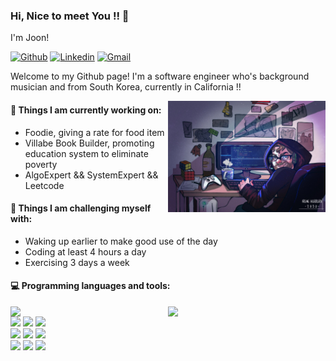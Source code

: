 ### Hi, Nice to meet You !! 👋

I'm Joon!

[![Github](https://img.shields.io/badge/-Github-000?style=flat&logo=Github&logoColor=white)](https://github.com/sunkist5691)
[![Linkedin](https://img.shields.io/badge/-LinkedIn-blue?style=flat&logo=Linkedin&logoColor=white)](https://www.linkedin.com/in/joon5691/)
[![Gmail](https://img.shields.io/badge/-Gmail-c14438?style=flat&logo=Gmail&logoColor=white)](mailto:sunkist5691@gmail.com)

Welcome to my Github page! 
I'm a software engineer who's background musician and from South Korea, currently in California !!  

<img align="right" alt="img" src="https://github.com/FernandoRoldan93/FernandoRoldan93/blob/master/cover_image.jpg" width="50%" height="auto" />


#### 🌱 Things I am currently working on: 
- Foodie, giving a rate for food item
- Villabe Book Builder, promoting education system to eliminate poverty
- AlgoExpert && SystemExpert && Leetcode

#### :muscle: Things I am challenging myself with:
- Waking up earlier to make good use of the day
- Coding at least 4 hours a day
- Exercising 3 days a week

#### :computer: Programming languages and tools: 
<p>
	<img width="50%" align="right" src="https://github-readme-stats.vercel.app/api?username=sunkist5691&show_icons=true&hide_border=true" />
	<img width="50%" align="right" src="https://github-readme-stats.vercel.app/api/top-langs/?username=hayat-tamboli&title_color=2257EA&bg_color=f7f7f7&hide=html,css" />


<code><img width="10%" src=https://www.vectorlogo.zone/logos/javascript/javascript-horizontal.svg></code>
<code><img width="10%" src="https://www.vectorlogo.zone/logos/python/python-ar21.svg"></code>
<code><img width="8%" src="https://www.vectorlogo.zone/logos/postgresql/postgresql-horizontal.svg"></code>
<br />
<code><img width="10%" src="https://www.vectorlogo.zone/logos/reactjs/reactjs-ar21.svg"></code>
<code><img width="10%" src="https://www.vectorlogo.zone/logos/nodejs/nodejs-ar21.svg"></code>
<code><img width="10%" src="https://www.vectorlogo.zone/logos/mongodb/mongodb-ar21.svg"></code>
<br />
<code><img width="10%" src="https://www.vectorlogo.zone/logos/expressjs/expressjs-ar21.svg"></code>
<code><img width="10%" src="https://www.vectorlogo.zone/logos/sqlite/sqlite-ar21.svg"></code>
<code><img width="10%" src="https://www.vectorlogo.zone/logos/firebase/firebase-ar21.svg"></code>
</p>
